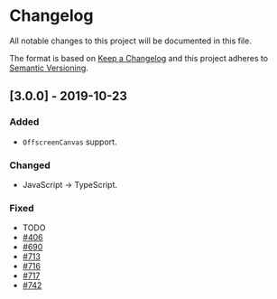 # Changelog

All notable changes to this project will be documented in this file.

The format is based on [Keep a Changelog](http://keepachangelog.com/en/1.0.0/)
and this project adheres to [Semantic Versioning](http://semver.org/spec/v2.0.0.html).

<!--

DO NOT TOUCH. SAVE IT ON TOP.

## [semver] - date
### Added
- ...

### Changed
- ...

### Fixed
- ...

### Removed
- ...

-->

## [3.0.0] - 2019-10-23
### Added
- `OffscreenCanvas` support.

### Changed
- JavaScript -> TypeScript.

### Fixed
- TODO
- [#406](https://github.com/canvg/canvg/issues/406)
- [#690](https://github.com/canvg/canvg/issues/690)
- [#713](https://github.com/canvg/canvg/issues/713)
- [#716](https://github.com/canvg/canvg/pull/716)
- [#717](https://github.com/canvg/canvg/issues/717)
- [#742](https://github.com/canvg/canvg/pull/742)
